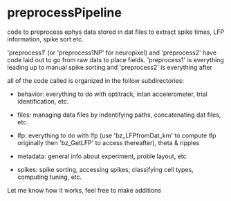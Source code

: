 # preprocessPipeline
code to preprocess ephys data stored in dat files to extract spike times, LFP information, spike sort etc.

'preprocess1' (or 'preprocess1NP' for neuropixel) and 'preprocess2' have code laid out to go from raw dats to place fields.
'preprocess1' is everything leading up to manual spike sorting and 'preprocess2' is everything after

all of the code called is organized in the follow subdirectories:

- behavior: everything to do with optitrack, intan accelerometer, trial identification, etc.

- files: managing data files by indentifying paths, concatenating dat files, etc.

- lfp: everything to do with lfp (use 'bz_LFPfromDat_km' to compute lfp originally then 'bz_GetLFP' to access thereafter), theta & ripples

- metadata: general info about experiment, proble layout, etc

- spikes: spike sorting, accessing spikes, classifying cell types, computing tuning, etc.

Let me know how it works, feel free to make additions
